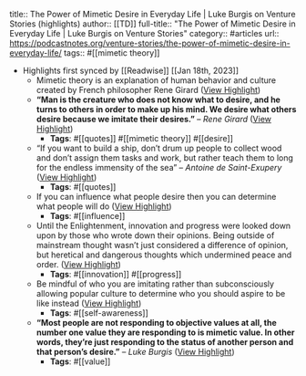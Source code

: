 title:: The Power of Mimetic Desire in Everyday Life | Luke Burgis on Venture Stories (highlights)
author:: [[TD]]
full-title:: "The Power of Mimetic Desire in Everyday Life | Luke Burgis on Venture Stories"
category:: #articles
url:: https://podcastnotes.org/venture-stories/the-power-of-mimetic-desire-in-everyday-life/
tags:: #[[mimetic theory]]

- Highlights first synced by [[Readwise]] [[Jan 18th, 2023]]
	- Mimetic theory is an explanation of human behavior and culture created by French philosopher Rene Girard ([View Highlight](https://read.readwise.io/read/01gq29445rcqtd47ay5t919ay1))
	- **“Man is the creature who does not know what to desire, and he turns to others in order to make up his mind. We desire what others desire because we imitate their desires.”** – *Rene Girard* ([View Highlight](https://read.readwise.io/read/01gq294dht8x5dbqr1w2jwwyah))
		- **Tags**: #[[quotes]] #[[mimetic theory]] #[[desire]]
	- “If you want to build a ship, don’t drum up people to collect wood and don’t assign them tasks and work, but rather teach them to long for the endless immensity of the sea” – *Antoine de Saint-Exupery* ([View Highlight](https://read.readwise.io/read/01gq295bqxfxr50vg0c6z3sgbz))
		- **Tags**: #[[quotes]]
	- If you can influence what people desire then you can determine what people will do ([View Highlight](https://read.readwise.io/read/01gq295qvjy8ea6cf3kvmh4tea))
		- **Tags**: #[[influence]]
	- Until the Enlightenment, innovation and progress were looked down upon by those who wrote down their opinions. Being outside of mainstream thought wasn’t just considered a difference of opinion, but heretical and dangerous thoughts which undermined peace and order. ([View Highlight](https://read.readwise.io/read/01gq296mmd4brppn6pjdjyrv6h))
		- **Tags**: #[[innovation]] #[[progress]]
	- Be mindful of who you are imitating rather than subconsciously allowing popular culture to determine who you should aspire to be like instead ([View Highlight](https://read.readwise.io/read/01gq298ef42b2hzbxc2s682gek))
		- **Tags**: #[[self-awareness]]
	- **“Most people are not responding to objective values at all, the number one value they are responding to is mimetic value. In other words, they’re just responding to the status of another person and that person’s desire.”** – *Luke Burgis* ([View Highlight](https://read.readwise.io/read/01gq2995n480djarmcvmpjn8tc))
		- **Tags**: #[[value]]